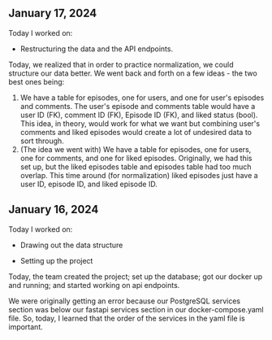 ## January 17, 2024

Today I worked on:

-   Restructuring the data and the API endpoints.

Today, we realized that in order to practice normalization, we could structure our data better. We went back and forth on a few ideas - the two best ones being:

1.  We have a table for episodes, one for users, and one for user's episodes and comments. The user's episode and comments table would have a user ID (FK), comment ID (FK), Episode ID (FK), and liked status (bool). This idea, in theory, would work for what we want but combining user's comments and liked episodes would create a lot of undesired data to sort through.
2.  (The idea we went with) We have a table for episodes, one for users, one for comments, and one for liked episodes. Originally, we had this set up, but the liked episodes table and episodes table had too much overlap. This time around (for normalization) liked episodes just have a user ID, episode ID, and liked episode ID.


## January 16, 2024

Today I worked on:

-   Drawing out the data structure

-   Setting up the project

Today, the team created the project; set up the database; got our docker up and running; and started working on api endpoints.

We were originally getting an error because our PostgreSQL services section was below our fastapi services section in our docker-compose.yaml file. So, today, I learned that the order of the services in the yaml file is important.

